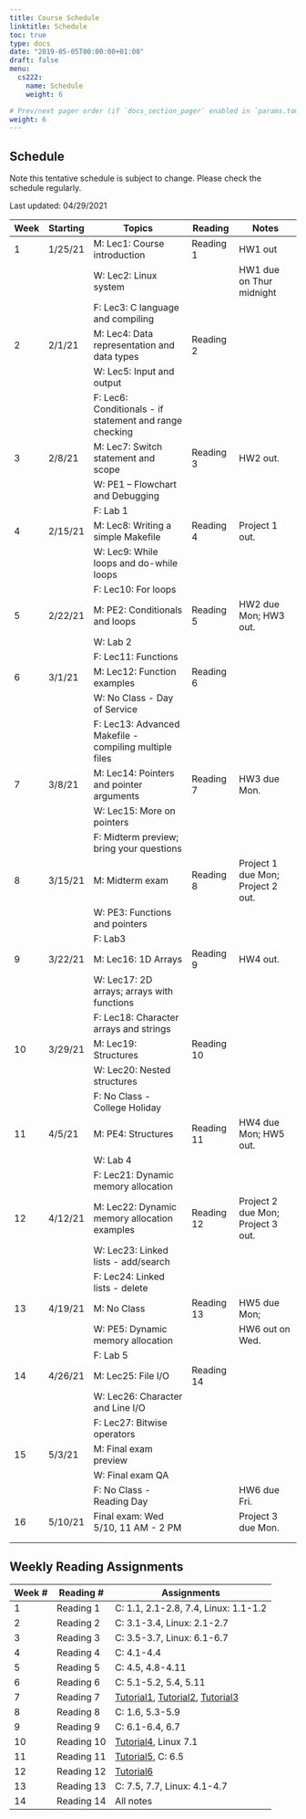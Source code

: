 ```yaml
---
title: Course Schedule
linktitle: Schedule
toc: true
type: docs
date: "2019-05-05T00:00:00+01:00"
draft: false
menu:
  cs222:
    name: Schedule
    weight: 6

# Prev/next pager order (if `docs_section_pager` enabled in `params.toml`)
weight: 6
---
```



## Schedule

Note this tentative schedule is subject to change. Please check the schedule regularly.

Last updated: 04/29/2021

| Week | Starting | Topics                                                  | Reading    | Notes                               |
|------|----------|---------------------------------------------------------|------------|-------------------------------------|
| 1    | 1/25/21  | M: Lec1: Course introduction                            | Reading 1  | HW1 out                             |
|      |          | W: Lec2: Linux system                                   |            | HW1 due on Thur midnight            |
|      |          | F: Lec3: C language and compiling                       |            |                                     |
| 2    | 2/1/21   | M: Lec4: Data representation and data types             | Reading 2  |                                     |
|      |          | W: Lec5: Input and output                               |            |                                     |
|      |          | F: Lec6: Conditionals - if statement and range checking |            |                                     |
| 3    | 2/8/21   | M: Lec7: Switch statement and scope                     | Reading 3  | HW2 out.                            |
|      |          | W: PE1 – Flowchart and Debugging                        |            |                                     |
|      |          | F: Lab 1                                                |            |                                     |
| 4    | 2/15/21  | M: Lec8: Writing a simple Makefile                      | Reading 4  | Project 1 out.                      |
|      |          | W: Lec9: While loops and do-while loops                 |            |                                     |
|      |          | F: Lec10: For loops                                     |            |                                     |
| 5    | 2/22/21  | M: PE2: Conditionals and loops                          | Reading 5  | HW2 due Mon; HW3 out.               |
|      |          | W: Lab 2                                                |            |                                     |
|      |          | F: Lec11: Functions                                     |            |                                     |
| 6    | 3/1/21   | M: Lec12: Function examples                             | Reading 6  |                                     |
|      |          | W: No Class - Day of Service                            |            |                                     |
|      |          | F: Lec13: Advanced Makefile - compiling multiple files  |            |                                     |
| 7    | 3/8/21   | M: Lec14: Pointers and pointer arguments                | Reading 7  | HW3 due Mon.                        |
|      |          | W: Lec15: More on pointers                              |            |                                     |
|      |          | F: Midterm preview; bring your questions                |            |                                     |
| 8    | 3/15/21  | M: Midterm exam                                         | Reading 8  | Project 1 due Mon;   Project 2 out. |
|      |          | W: PE3: Functions and pointers                          |            |                                     |
|      |          | F: Lab3                                                 |            |                                     |
| 9    | 3/22/21  | M: Lec16: 1D Arrays                                     | Reading 9  | HW4 out.                            |
|      |          | W: Lec17: 2D arrays; arrays with functions              |            |                                     |
|      |          | F: Lec18: Character arrays and strings                  |            |                                     |
| 10   | 3/29/21  | M: Lec19: Structures                                    | Reading 10 |                                     |
|      |          | W: Lec20: Nested structures                             |            |                                     |
|      |          | F: No Class - College Holiday                           |            |                                     |
| 11   | 4/5/21   | M: PE4: Structures                                      | Reading 11 | HW4 due Mon; HW5   out.             |
|      |          | W: Lab 4                                                |            |                                     |
|      |          | F: Lec21: Dynamic memory allocation                     |            |                                     |
| 12   | 4/12/21  | M: Lec22: Dynamic memory allocation examples            | Reading 12 | Project 2 due Mon;   Project 3 out. |
|      |          | W: Lec23: Linked lists - add/search                     |            |                                     |
|      |          | F: Lec24: Linked lists - delete                         |            |                                     |
| 13   | 4/19/21  | M: No Class                                             | Reading 13 | HW5 due Mon;                        |
|      |          | W: PE5: Dynamic memory allocation                       |            | HW6 out on Wed.                     |
|      |          | F: Lab 5                                                |            |                                     |
| 14   | 4/26/21  | M: Lec25: File I/O                                      | Reading 14 |                                     |
|      |          | W: Lec26: Character and Line I/O                        |            |                                     |
|      |          | F: Lec27: Bitwise operators                             |            |                                     |
| 15   | 5/3/21   | M: Final exam preview                                   |            |                                     |
|      |          | W: Final exam QA                                        |            |                                     |
|      |          | F: No Class - Reading Day                               |            | HW6 due Fri.                        |
| 16   | 5/10/21  | Final exam: Wed 5/10, 11 AM - 2 PM                      |            | Project 3 due Mon.                  |
|      |          |                                                         |            |                                     |
|      |          |                                                         |            |                                     |

## Weekly Reading Assignments

| Week # | Reading #  | Assignments                                                                                                                                                                                                       |
|--------|------------|-------------------------------------------------------------------------------------------------------------------------------------------------------------------------------------------------------------------|
| 1      | Reading 1  | C: 1.1, 2.1-2.8, 7.4, Linux: 1.1-1.2                                                                                                                                                                              |
| 2      | Reading 2  | C: 3.1-3.4, Linux: 2.1-2.7                                                                                                                                                                                        |
| 3      | Reading 3  | C: 3.5-3.7, Linux: 6.1-6.7                                                                                                                                                                                        |
| 4      | Reading 4  | C: 4.1-4.4                                                                                                                                                                                                        |
| 5      | Reading 5  | C: 4.5, 4.8-4.11                                                                                                                                                                                                  |
| 6      | Reading 6  | C: 5.1-5.2, 5.4, 5.11                                                                                                                                                                                             |
| 7      | Reading 7  | [Tutorial1](https://beginnersbook.com/2014/01/c-pointers/), [Tutorial2](https://beginnersbook.com/2014/01/c-pointer-to-pointer/), [Tutorial3](https://beginnersbook.com/2014/01/c-passing-pointers-to-functions/) |
| 8      | Reading 8  | C: 1.6, 5.3-5.9                                                                                                                                                                                                   |
| 9      | Reading 9  | C: 6.1-6.4, 6.7                                                                                                                                                                                                   |
| 10     | Reading 10 | [Tutorial4](https://www.geeksforgeeks.org/dynamic-memory-allocation-in-c-using-malloc-calloc-free-and-realloc/), Linux 7.1                                                                                        |
| 11     | Reading 11 | [Tutorial5](https://www.geeksforgeeks.org/linked-list-set-1-introduction/), C: 6.5                                                                                                                                |
| 12     | Reading 12 | [Tutorial6](https://www.sanfoundry.com/c-tutorials-ordered-unordered-singly-linked-lists/)                                                                                                                        |
| 13     | Reading 13 | C: 7.5, 7.7, Linux: 4.1-4.7                                                                                                                                                                                       |
| 14     | Reading 14 | All notes                                                                                                                                                                                                         |

